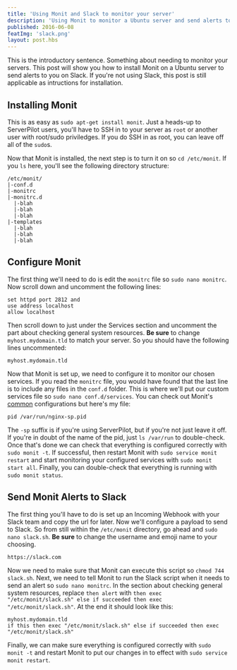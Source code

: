 ```yaml
---
title: 'Using Monit and Slack to monitor your server'
description: 'Using Monit to monitor a Ubuntu server and send alerts to a Slack channel.'
published: 2016-06-08
featImg: 'slack.png'
layout: post.hbs
---
```


This is the introductory sentence. Something about needing to monitor your servers. This post will show you how to install Monit on a Ubuntu server to send alerts to you on Slack. If you're not using Slack, this post is still applicable as intructions for installation.

## Installing Monit
This is as easy as `sudo apt-get install monit`. Just a heads-up to ServerPilot users, you'll have to SSH in to your server as `root` or another user with root/sudo priviledges. If you do SSH in as root, you can leave off all of the `sudo`s. 

Now that Monit is installed, the next step is to turn it on so `cd /etc/monit`. If you `ls` here, you'll see the following directory structure:
```
/etc/monit/
|-conf.d
|-monitrc
|-monitrc.d
  |-blah
  |-blah
  |-blah
|-templates
  |-blah
  |-blah
  |-blah
```
## Configure Monit
The first thing we'll need to do is edit the `monitrc` file so `sudo nano monitrc`. Now scroll down and uncomment the following lines:
```
set httpd port 2812 and
use address localhost
allow localhost
```
Then scroll down to just under the Services section and uncomment the part about checking general system resources. **Be sure** to change `myhost.mydomain.tld` to match your server. So you should have the following lines uncommented:
```
myhost.mydomain.tld
```
Now that Monit is set up, we need to configure it to monitor our chosen services. If you read the `monitrc` file, you would have found that the last line is to include any files in the `conf.d` folder. This is where we'll put our custom services file so `sudo nano conf.d/services`. You can check out Monit's [common](//monit.com/common) configurations but here's my file:
```
pid /var/run/nginx-sp.pid
```
The `-sp` suffix is if you're using ServerPilot, but if you're not just leave it off. If you're in doubt of the name of the pid, just `ls /var/run` to double-check. Once that's done we can check that everything is configured correctly with `sudo monit -t`. If successful, then restart Monit with `sudo service monit restart` and start monitoring your configured services with `sudo monit start all`. Finally, you can double-check that everything is running with `sudo monit status`.

## Send Monit Alerts to Slack
The first thing you'll have to do is set up an Incoming Webhook with your Slack team and copy the url for later. Now we'll configure a payload to send to Slack. So from still within the `/etc/monit` directory, go ahead and `sudo nano slack.sh`. **Be sure** to change the username and emoji name to your choosing.
```
https://slack.com
```
Now we need to make sure that Monit can execute this script so `chmod 744 slack.sh`. Next, we need to tell Monit to run the Slack script when it needs to send an alert so `sudo nano monitrc`. In the section about checking general system resources, replace `then alert` with `then exec "/etc/monit/slack.sh" else if succeeded then exec "/etc/monit/slack.sh"`. At the end it should look like this:
```
myhost.mydomain.tld
if this then exec "/etc/monit/slack.sh" else if succeeded then exec "/etc/monit/slack.sh"
```
Finally, we can make sure everything is configured correctly with `sudo monit -t` and restart Monit to put our changes in to effect with `sudo service monit restart`.
